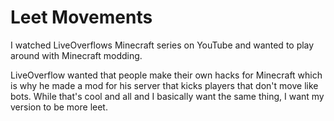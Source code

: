 # Leet Movements

I watched LiveOverflows Minecraft series on YouTube and wanted to play around with Minecraft modding.

LiveOverflow wanted that people make their own hacks for Minecraft which is why he made a mod for his server that kicks players that don't move like bots.
While that's cool and all and I basically want the same thing, I want my version to be more leet.
